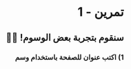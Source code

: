 <div dir="rtl">

# تمرين - 1

## سنقوم بتجربة بعض الوسوم! 🥳🥳

### 1) اكتب عنوان للصفحة باستخدام وسم <title> 📄

### 2) استخدم وسوم العناوين المختلفة ✍️ h1, h2, h3 لتكتب الجمل الآتية

- مرحباً!
- هذا موقعي الأول

### 3) عرف عن نفسك باستخدام وسم الفقرة p 🧑🏻‍💼

#### لكتابة الفقرة في أكثر من سطر استخدم وسم br 💡

اسمي "اكتب اسمك" وأنا طالب في مبادرة الكويت تبرمج.
اخترت مسار برمجة المواقع لأني...

### 4) اكتب تاريخ اليوم كتعليق 🔢

## قم بتسمية ملفك index.html

### بونص!

✨
اجعل اسمك بخط عريض

🔥
اسأل أحد المدرسين المساعدين إذا تحتاج تمرين إضافي

آخر موعد لرفع الكود `git push`
نهاية المحاضرة

</div>
